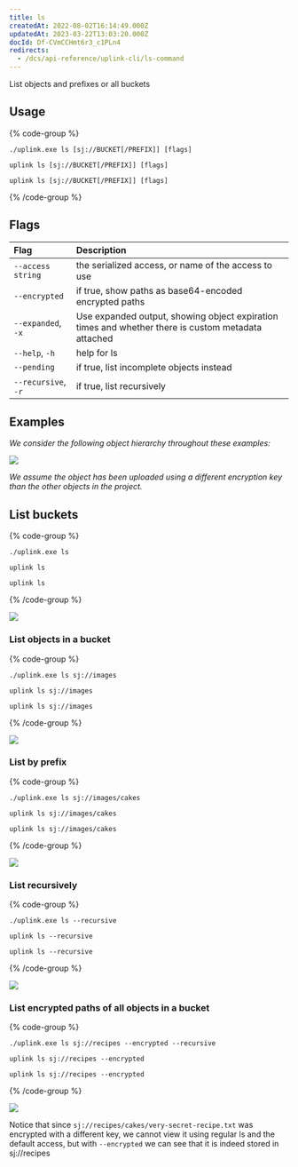 ```yaml
---
title: ls
createdAt: 2022-08-02T16:14:49.000Z
updatedAt: 2023-03-22T13:03:20.000Z
docId: Df-CVmCCHmt6r3_c1PLn4
redirects:
  - /dcs/api-reference/uplink-cli/ls-command
---
```


&#x20;List objects and prefixes or all buckets

## Usage

{% code-group %}
```windows
./uplink.exe ls [sj://BUCKET[/PREFIX]] [flags]
```

```linux
uplink ls [sj://BUCKET[/PREFIX]] [flags]
```

```macos
uplink ls [sj://BUCKET[/PREFIX]] [flags]
```
{% /code-group %}

## Flags

| Flag                | Description                                                                                        |
| :------------------ | :------------------------------------------------------------------------------------------------- |
| `--access string`   | the serialized access, or name of the access to use                                                |
| `--encrypted`       | if true, show paths as base64-encoded encrypted paths                                              |
| `--expanded`, `-x`  | Use expanded output, showing object expiration times and whether there is custom metadata attached |
| `--help`, `-h`      | help for ls                                                                                        |
| `--pending`         | if true, list incomplete objects instead                                                           |
| `--recursive`, `-r` | if true, list recursively                                                                          |

## Examples

*We consider the following object hierarchy throughout these examples:*

![](https://archbee-image-uploads.s3.amazonaws.com/kv3plx2xmXcUGcVl4Lttj/cvEUiGkZBSQPWr_GwlRLL_ls-example-hierarchy2.png)

*We assume the  object has been uploaded using a different encryption key than the other objects in the project.*

## List buckets

{% code-group %}
```windows
./uplink.exe ls
```

```linux
uplink ls
```

```macos
uplink ls
```
{% /code-group %}

![](https://archbee-image-uploads.s3.amazonaws.com/kv3plx2xmXcUGcVl4Lttj/37CrYbSUci3Pdlh1QcuwW_ls-project.png)

### List objects in a bucket

{% code-group %}
```windows
./uplink.exe ls sj://images
```

```linux
uplink ls sj://images
```

```macos
uplink ls sj://images
```
{% /code-group %}

![](https://archbee-image-uploads.s3.amazonaws.com/kv3plx2xmXcUGcVl4Lttj/yqXPSB-VzWVfHnSdD0i3A_ls-bucket.png)

### List by prefix

{% code-group %}
```windows
./uplink.exe ls sj://images/cakes
```

```linux
uplink ls sj://images/cakes
```

```macos
uplink ls sj://images/cakes
```
{% /code-group %}

![](https://archbee-image-uploads.s3.amazonaws.com/kv3plx2xmXcUGcVl4Lttj/jC9kW-YXQ7fi3xje1o5Vs_ls-prefix.png)

### List recursively

{% code-group %}
```windows
./uplink.exe ls --recursive 
```

```linux
uplink ls --recursive 
```

```macos
uplink ls --recursive 
```
{% /code-group %}

![](https://archbee-image-uploads.s3.amazonaws.com/kv3plx2xmXcUGcVl4Lttj/EbQXgIH4f3qxT1oP7K9kk_ls-example-hierarchy3.png)

### List encrypted paths of all objects in a bucket

{% code-group %}
```windows
./uplink.exe ls sj://recipes --encrypted --recursive
```

```linux
uplink ls sj://recipes --encrypted
```

```macos
uplink ls sj://recipes --encrypted
```
{% /code-group %}

![](https://archbee-image-uploads.s3.amazonaws.com/kv3plx2xmXcUGcVl4Lttj/CBy2GPMCGBtZtHw7V7PVm_ls-encrypted.png)

Notice that since `sj://recipes/cakes/very-secret-recipe.txt` was encrypted with a different key, we cannot view it using regular ls and the default access, but with `--encrypted` we can see that it is indeed stored in sj://recipes
